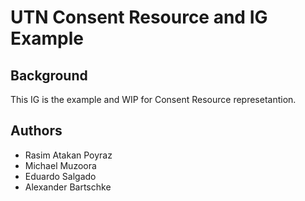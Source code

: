# UTN Consent Resource and IG Example

## Background 

This IG is the example and WIP for Consent Resource represetantion. 

## Authors

- Rasim Atakan Poyraz 
- Michael Muzoora 
- Eduardo Salgado 
- Alexander Bartschke 
